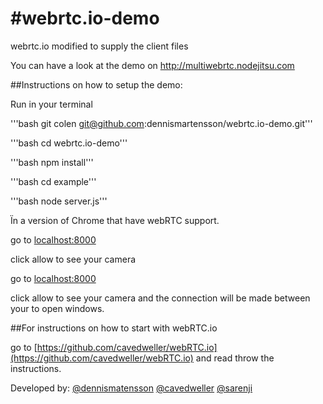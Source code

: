 #webrtc.io-demo
==============

webrtc.io modified to supply the client files

You can have a look at the demo on http://multiwebrtc.nodejitsu.com

##Instructions on how to setup the demo:

Run in your terminal

'''bash git colen git@github.com:dennismartensson/webrtc.io-demo.git'''

'''bash cd webrtc.io-demo'''

'''bash npm install'''

'''bash cd example'''

'''bash node server.js'''

Ïn a version of Chrome that have webRTC support.

go to [localhost:8000](http://localhost:8000)

click allow to see your camera

go to [localhost:8000](http://localhost:8000)

click allow to see your camera and the connection will be made between your to open windows.


##For instructions on how to start with webRTC.io

go to [https://github.com/cavedweller/webRTC.io](https://github.com/cavedweller/webRTC.io) and read throw the instructions.

Developed by:
    [@dennismatensson](https://github.com/dennismartensson)
    [@cavedweller](https://github.com/cavedweller)
    [@sarenji](https://github.com/sarenji)